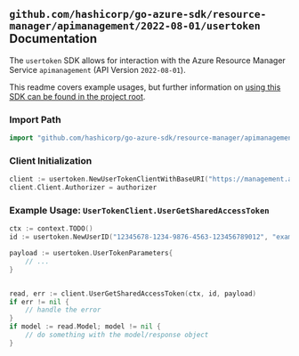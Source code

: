 
## `github.com/hashicorp/go-azure-sdk/resource-manager/apimanagement/2022-08-01/usertoken` Documentation

The `usertoken` SDK allows for interaction with the Azure Resource Manager Service `apimanagement` (API Version `2022-08-01`).

This readme covers example usages, but further information on [using this SDK can be found in the project root](https://github.com/hashicorp/go-azure-sdk/tree/main/docs).

### Import Path

```go
import "github.com/hashicorp/go-azure-sdk/resource-manager/apimanagement/2022-08-01/usertoken"
```


### Client Initialization

```go
client := usertoken.NewUserTokenClientWithBaseURI("https://management.azure.com")
client.Client.Authorizer = authorizer
```


### Example Usage: `UserTokenClient.UserGetSharedAccessToken`

```go
ctx := context.TODO()
id := usertoken.NewUserID("12345678-1234-9876-4563-123456789012", "example-resource-group", "serviceValue", "userIdValue")

payload := usertoken.UserTokenParameters{
	// ...
}


read, err := client.UserGetSharedAccessToken(ctx, id, payload)
if err != nil {
	// handle the error
}
if model := read.Model; model != nil {
	// do something with the model/response object
}
```
